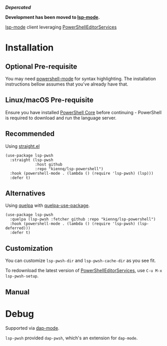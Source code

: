 ***Depercated***

**Development has been moved to [lsp-mode](https://github.com/emacs-lsp/lsp-mode).**


[lsp-mode](https://github.com/emacs-lsp/lsp-mode) client leveraging [PowerShellEditorServices](https://github.com/PowerShell/PowerShellEditorServices)

# Installation

## Optional Pre-requisite

You may need [powershell-mode](https://github.com/jschaf/powershell.el) for syntax highlighting.
The installation instructions bellow assumes that you've already have that.

## Linux/macOS Pre-requisite

Ensure you have installed [PowerShell
Core](https://github.com/PowerShell/PowerShell) before continuing - PowerShell is required to download and run the language server.

## Recommended
Using [straight.el](https://github.com/raxod502/straight.el)

``` emacs-lisp
(use-package lsp-pwsh
  :straight (lsp-pwsh
             :host github
             :repo "kiennq/lsp-powershell")
  :hook (powershell-mode . (lambda () (require 'lsp-pwsh) (lsp)))
  :defer t)
```

## Alternatives

Using [quelpa](https://framagit.org/steckerhalter/quelpa) with [quelpa-use-package](https://framagit.org/steckerhalter/quelpa-use-package).

``` emacs-lisp
(use-package lsp-pwsh
  :quelpa (lsp-pwsh :fetcher github :repo "kiennq/lsp-powershell")
  :hook (powershell-mode . (lambda () (require 'lsp-pwsh) (lsp-deferred)))
  :defer t)
```
## Customization

You can customize `lsp-pwsh-dir` and `lsp-pwsh-cache-dir` as you see fit.

To redownload the latest version of [PowerShellEditorServices](https://github.com/PowerShell/PowerShellEditorServices),
use `C-u M-x lsp-pwsh-setup`.

## Manual

# Debug
Supported via [dap-mode](https://github.com/emacs-lsp/dap-mode).

`lsp-pwsh` provided `dap-pwsh`, which's an extension for `dap-mode`.
